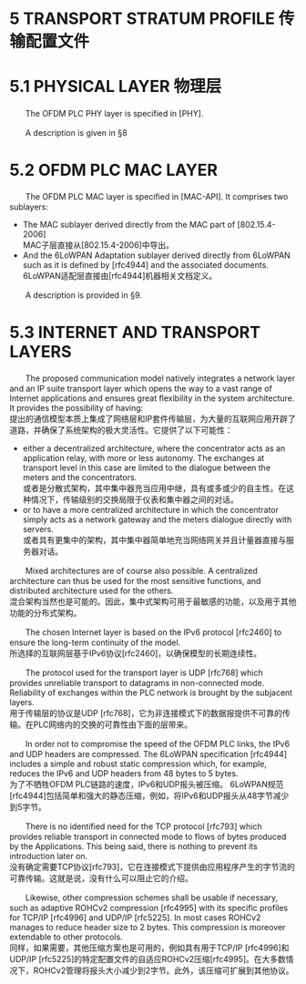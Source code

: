 # 5 TRANSPORT STRATUM PROFILE 传输配置文件

# 5.1 PHYSICAL LAYER 物理层
　　The OFDM PLC PHY layer is specified in [PHY].

　　A description is given in §8

# 5.2 OFDM PLC MAC LAYER

　　The OFDM PLC MAC layer is specified in [MAC-API]. It comprises two sublayers:
 * The MAC sublayer derived directly from the MAC part of [802.15.4-2006]  
 MAC子层直接从[802.15.4-2006]中导出。
 * And the 6LoWPAN Adaptation sublayer derived directly from 6LoWPAN such as it is defined by [rfc4944] and the associated documents.  
 6LoWPAN适配层直接由[rfc4944]机器相关文档定义。

　　A description is provided in §9.

# 5.3 INTERNET AND TRANSPORT LAYERS
　　The proposed communication model natively integrates a network layer and an IP suite transport layer which opens the way to a vast range of Internet applications and ensures great flexibility in the system architecture. It provides the possibility of having:  
提出的通信模型本质上集成了网络层和IP套件传输层，为大量的互联网应用开辟了道路，并确保了系统架构的极大灵活性。它提供了以下可能性：

 * either a decentralized architecture, where the concentrator acts as an application relay, with more or less autonomy. The exchanges at transport level in this case are limited to the dialogue between the meters and the concentrators.  
 或者是分散式架构，其中集中器充当应用中继，具有或多或少的自主性。在这种情况下，传输级别的交换局限于仪表和集中器之间的对话。
 * or to have a more centralized architecture in which the concentrator simply acts as a network gateway and the meters dialogue directly with servers.  
或者具有更集中的架构，其中集中器简单地充当网络网关并且计量器直接与服务器对话。

　　Mixed architectures are of course also possible. A centralized architecture can thus be used for the most sensitive functions, and distributed architecture used for the others.  
混合架构当然也是可能的。因此，集中式架构可用于最敏感的功能，以及用于其他功能的分布式架构。  

　　The chosen Internet layer is based on the IPv6 protocol [rfc2460] to ensure the long-term continuity of the model.  
所选择的互联网层基于IPv6协议[rfc2460]，以确保模型的长期连续性。

　　The protocol used for the transport layer is UDP [rfc768] which provides unreliable transport to datagrams in non-connected mode. Reliability of exchanges within the PLC network is brought by the subjacent layers.  
用于传输层的协议是UDP [rfc768]，它为非连接模式下的数据报提供不可靠的传输。在PLC网络内的交换的可靠性由下面的层带来。

　　In order not to compromise the speed of the OFDM PLC links, the IPv6 and UDP headers are compressed. The 6LoWPAN specification [rfc4944] includes a simple and robust static compression which, for example, reduces the IPv6 and UDP headers from 48 bytes to 5 bytes.  
为了不牺牲OFDM PLC链路的速度，IPv6和UDP报头被压缩。 6LoWPAN规范[rfc4944]包括简单和强大的静态压缩，例如，将IPv6和UDP报头从48字节减少到5字节。

　　There is no identified need for the TCP protocol [rfc793] which provides reliable transport in connected mode to flows of bytes produced by the Applications. This being said, there is nothing to prevent its introduction later on.  
没有确定需要TCP协议[rfc793]，它在连接模式下提供由应用程序产生的字节流的可靠传输。这就是说，没有什么可以阻止它的介绍。

　　Likewise, other compression schemes shall be usable if necessary, such as adaptive ROHCv2 compression [rfc4995] with its specific profiles for TCP/IP [rfc4996] and UDP/IP [rfc5225]. In most cases ROHCv2 manages to reduce header size to 2 bytes. This compression is moreover extendable to other protocols.  
同样，如果需要，其他压缩方案也是可用的，例如具有用于TCP/IP [rfc4996]和UDP/IP [rfc5225]的特定配置文件的自适应ROHCv2压缩[rfc4995]。在大多数情况下，ROHCv2管理将报头大小减少到2字节。此外，该压缩可扩展到其他协议。
